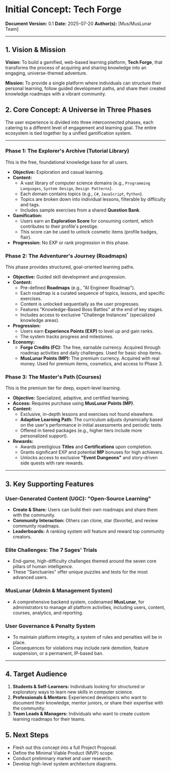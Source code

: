 # Initial Concept: Tech Forge

**Document Version:** 0.1
**Date:** 2025-07-20
**Author(s):** [Mus/MusLunar Team]

---

## 1. Vision & Mission

**Vision:** To build a gamified, web-based learning platform, **Tech Forge**, that transforms the process of acquiring and sharing knowledge into an engaging, universe-themed adventure.

**Mission:** To provide a single platform where individuals can structure their personal learning, follow guided development paths, and share their created knowledge roadmaps with a vibrant community.

## 2. Core Concept: A Universe in Three Phases

The user experience is divided into three interconnected phases, each catering to a different level of engagement and learning goal. The entire ecosystem is tied together by a unified gamification system.

---

### **Phase 1: The Explorer's Archive (Tutorial Library)**

This is the free, foundational knowledge base for all users.

*   **Objective:** Exploration and casual learning.
*   **Content:**
    *   A vast library of computer science domains (e.g., `Programming Languages`, `System Design`, `Design Patterns`).
    *   Each domain contains topics (e.g., `C#`, `JavaScript`, `Python`).
    *   Topics are broken down into individual lessons, filterable by difficulty and tags.
    *   Includes sample exercises from a shared **Question Bank**.
*   **Gamification:**
    *   Users earn an **Exploration Score** for consuming content, which contributes to their profile's prestige.
    *   This score can be used to unlock cosmetic items (profile badges, flair).
*   **Progression:** No EXP or rank progression in this phase.

### **Phase 2: The Adventurer's Journey (Roadmaps)**

This phase provides structured, goal-oriented learning paths.

*   **Objective:** Guided skill development and progression.
*   **Content:**
    *   Pre-defined **Roadmaps** (e.g., "AI Engineer Roadmap").
    *   Each roadmap is a curated sequence of topics, lessons, and specific exercises.
    *   Content is unlocked sequentially as the user progresses.
    *   Features "Knowledge-Based Boss Battles" at the end of key stages.
    *   Includes access to exclusive "Challenge Instances" (specialized knowledge areas).
*   **Progression:**
    *   Users earn **Experience Points (EXP)** to level up and gain ranks.
    *   The system tracks progress and milestones.
*   **Economy:**
    *   **Forge Credits (FC):** The free, earnable currency. Acquired through roadmap activities and daily challenges. Used for basic shop items.
    *   **MusLunar Points (MP):** The premium currency. Acquired with real money. Used for premium items, cosmetics, and access to Phase 3.

### **Phase 3: The Master's Path (Courses)**

This is the premium tier for deep, expert-level learning.

*   **Objective:** Specialized, adaptive, and certified learning.
*   **Access:** Requires purchase using **MusLunar Points (MP)**.
*   **Content:**
    *   Exclusive, in-depth lessons and exercises not found elsewhere.
    *   **Adaptive Learning Path:** The curriculum adjusts dynamically based on the user's performance in initial assessments and periodic tests.
    *   Offered in tiered packages (e.g., higher tiers include more personalized support).
*   **Rewards:**
    *   Awards prestigious **Titles** and **Certifications** upon completion.
    *   Grants significant EXP and potential **MP** bonuses for high achievers.
    *   Unlocks access to exclusive **"Event Dungeons"** and story-driven side quests with rare rewards.

---

## 3. Key Supporting Features

### **User-Generated Content (UGC): "Open-Source Learning"**
*   **Create & Share:** Users can build their own roadmaps and share them with the community.
*   **Community Interaction:** Others can clone, star (favorite), and review community roadmaps.
*   **Leaderboards:** A ranking system will feature and reward top community creators.

### **Elite Challenges: The 7 Sages' Trials**
*   End-game, high-difficulty challenges themed around the seven core pillars of human intelligence.
*   These "Sanctuaries" offer unique puzzles and tests for the most advanced users.

### **MusLunar (Admin & Management System)**
*   A comprehensive backend system, codenamed **MusLunar**, for administrators to manage all platform activities, including users, content, courses, analytics, and reporting.

### **User Governance & Penalty System**
*   To maintain platform integrity, a system of rules and penalties will be in place.
*   Consequences for violations may include rank demotion, feature suspension, or a permanent, IP-based ban.

---

## 4. Target Audience

1.  **Students & Self-Learners:** Individuals looking for structured or exploratory ways to learn new skills in computer science.
2.  **Professionals & Mentors:** Experienced developers who want to document their knowledge, mentor juniors, or share their expertise with the community.
3.  **Team Leads & Managers:** Individuals who want to create custom learning roadmaps for their teams.

## 5. Next Steps

*   Flesh out this concept into a full Project Proposal.
*   Define the Minimal Viable Product (MVP) scope.
*   Conduct preliminary market and user research.
*   Develop high-level system architecture diagrams.